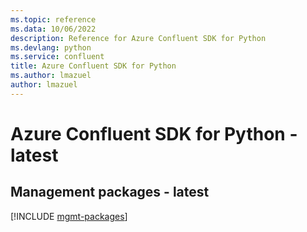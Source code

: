 ```yaml
---
ms.topic: reference
ms.data: 10/06/2022
description: Reference for Azure Confluent SDK for Python
ms.devlang: python
ms.service: confluent
title: Azure Confluent SDK for Python
ms.author: lmazuel
author: lmazuel
---
```

# Azure Confluent SDK for Python - latest

## Management packages - latest
[!INCLUDE [mgmt-packages](confluent-mgmt-index.md)]